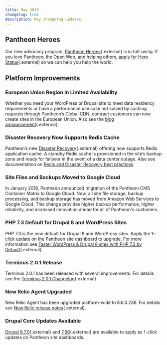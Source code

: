 ```yaml
---
title: May 2019
changelog: true
description: May changelog updates.
---
```

## Pantheon Heroes
Our new advocacy program, [Pantheon Heroes](https://community.pantheon.io/){.external} is in full swing. If you love Pantheon, the Open Web, and helping others, [apply for Hero Status](https://community.pantheon.io/#apply){.external} so we can help you help the world.

## Platform Improvements
### European Union Region in Limited Availability
Whether you need your WordPress or Drupal site to meet data residency requirements or have a performance use case not solved by caching requests through Pantheon’s Global CDN, contract customers can now create sites in the European Union. Also see the [blog announcement](https://pantheon.io/blog/announcing-european-region-limited-availability){.external}.

### Disaster Recovery Now Supports Redis Cache
Pantheon’s new [Disaster Recovery](https://pantheon.io/features/disaster-recovery){.external} offering now supports Redis application cache. A standby Redis cache is provisioned in the site’s backup zone and ready for failover in the event of a data center outage. Also see documentation on [Redis and Disaster Recovery best practices](/docs/disaster-recovery#redis-and-disaster-recovery-best-practices).

### Site Files and Backups Moved to Google Cloud
In January 2018, Pantheon announced migration of the Pantheon CMS Container Matrix to Google Cloud.  Now, all site file storage, backup processing, and backup storage has moved from Amazon Web Services to Google Cloud.  This change provides higher backup performance, higher reliability, and increased innovation ahead for all of Pantheon's customers.

### PHP 7.3 Default for Drupal 8 and WordPress Sites
PHP 7.3 is the new default for Drupal 8 and WordPress sites. Apply the 1-click update on the Pantheon site dashboard to upgrade. For more information see [Faster WordPress & Drupal 8 sites with PHP 7.3 by Default](https://pantheon.io/blog/faster-wordpress-drupal-8-sites-php-73-default){.external}.

### Terminus 2.0.1 Release
Terminus 2.0.1 has been released with several improvements. For details see the [Terminus 2.0.1 Changelog](https://github.com/pantheon-systems/terminus/blob/master/CHANGELOG.md#201---2019-04-28){.external}.

### New Relic Agent Upgraded
New Relic Agent has been upgraded platform-wide to 8.6.0.238. For details see [New Relic release notes](https://docs.newrelic.com/docs/release-notes/agent-release-notes/php-release-notes){.external}.

### Drupal Core Updates Available
[Drupal 8.7.0](https://www.drupal.org/project/drupal/releases/8.7.0){.external} and [7.66](https://www.drupal.org/project/drupal/releases/7.66){.external} are available to apply as 1-click updates on Pantheon site dashboards. 

